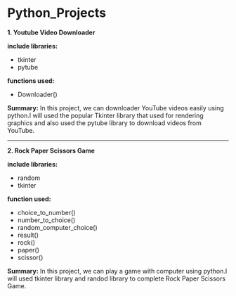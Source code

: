 # Python_Projects
**1. Youtube Video Downloader**
    
**include libraries:**
- tkinter
- pytube

**functions used:**
- Downloader()
     
 **Summary:**
        In this project, we can downloader YouTube videos easily using python.I will used the popular Tkinter library that used for rendering graphics and also used the pytube library to download videos from YouTube.

---------------------------------------------------------------------------------------------------------------------

**2. Rock Paper Scissors Game**

**include libraries:**
- random
- tkinter

**function used:**
- choice_to_number()
- number_to_choice()
- random_computer_choice()
- result()
- rock()
- paper()
- scissor()

**Summary:**
       In this project, we can play a game with computer using python.I will used tkinter library and randod library to complete Rock Paper Scissors Game.
